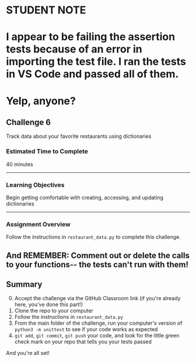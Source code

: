 # STUDENT NOTE

# I appear to be failing the assertion tests because of an error in importing the test file. I ran the tests in VS Code and passed all of them.

# Yelp, anyone?

## Challenge 6

Track data about your favorite restaurants using dictionaries

### Estimated Time to Complete

40 minutes

---

### Learning Objectives

Begin getting comfortable with creating, accessing, and updating dictionaries

---

### Assignment Overview

Follow the instructions in `restaurant_data.py` to complete this challenge. 

And REMEMBER: Comment out or delete the calls to your functions-- the tests can't run with them!
---

## Summary

0. Accept the challenge via the GitHub Classroom link (if you're already here, you've done this part!)
1. Clone the repo to your computer
2. Follow the instructions in `restaurant_data.py`
3. From the main folder of the challenge, run your computer's version of `python3 -m unittest` to see if your code works as expected
4. `git add`, `git commit`, `git push` your code, and look for the little green check mark on your repo that tells you your tests passed

And you're all set!
